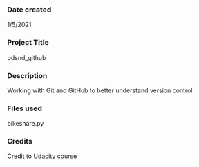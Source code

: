 ### Date created
1/5/2021

### Project Title
pdsnd_github

### Description
Working with Git and GitHub to better understand version control

### Files used
bikeshare.py 

### Credits
Credit to Udacity course
